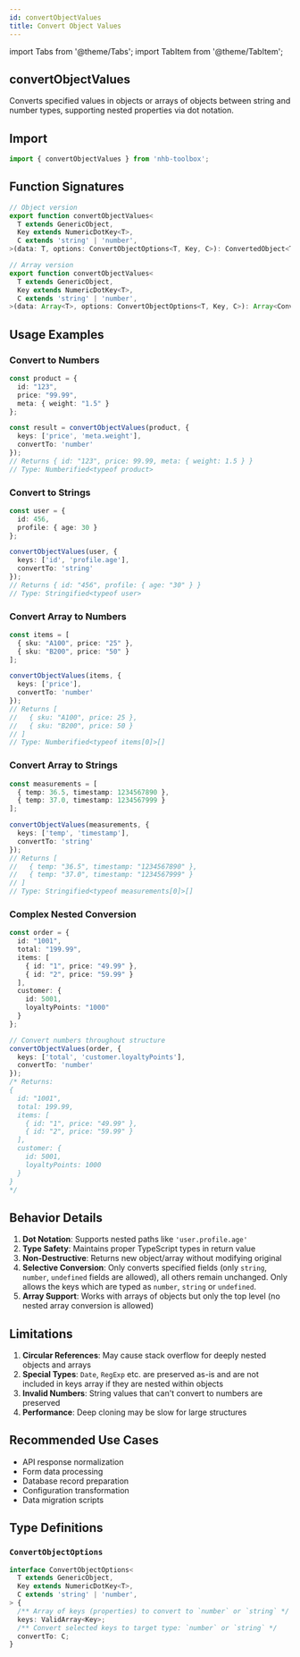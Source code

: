 ```yaml
---
id: convertObjectValues
title: Convert Object Values
---
```


import Tabs from '@theme/Tabs';
import TabItem from '@theme/TabItem';

## convertObjectValues

Converts specified values in objects or arrays of objects between string and number types, supporting nested properties via dot notation.

## Import

```typescript
import { convertObjectValues } from 'nhb-toolbox';
```

## Function Signatures

```typescript
// Object version
export function convertObjectValues<
  T extends GenericObject,
  Key extends NumericDotKey<T>,
  C extends 'string' | 'number',
>(data: T, options: ConvertObjectOptions<T, Key, C>): ConvertedObject<T, Key, C>;

// Array version
export function convertObjectValues<
  T extends GenericObject,
  Key extends NumericDotKey<T>,
  C extends 'string' | 'number',
>(data: Array<T>, options: ConvertObjectOptions<T, Key, C>): Array<ConvertedObject<T, Key, C>>;
```

## Usage Examples

<Tabs>
<TabItem value="object" label="Object Conversion" default>

### Convert to Numbers

```typescript
const product = {
  id: "123",
  price: "99.99",
  meta: { weight: "1.5" }
};

const result = convertObjectValues(product, {
  keys: ['price', 'meta.weight'],
  convertTo: 'number'
});
// Returns { id: "123", price: 99.99, meta: { weight: 1.5 } }
// Type: Numberified<typeof product>
```

### Convert to Strings

```typescript
const user = {
  id: 456,
  profile: { age: 30 }
};

convertObjectValues(user, {
  keys: ['id', 'profile.age'],
  convertTo: 'string'
});
// Returns { id: "456", profile: { age: "30" } }
// Type: Stringified<typeof user>
```

</TabItem>
<TabItem value="array" label="Array Conversion">

### Convert Array to Numbers

```typescript
const items = [
  { sku: "A100", price: "25" },
  { sku: "B200", price: "50" }
];

convertObjectValues(items, {
  keys: ['price'],
  convertTo: 'number'
});
// Returns [
//   { sku: "A100", price: 25 },
//   { sku: "B200", price: 50 }
// ]
// Type: Numberified<typeof items[0]>[]
```

### Convert Array to Strings

```typescript
const measurements = [
  { temp: 36.5, timestamp: 1234567890 },
  { temp: 37.0, timestamp: 1234567999 }
];

convertObjectValues(measurements, {
  keys: ['temp', 'timestamp'],
  convertTo: 'string'
});
// Returns [
//   { temp: "36.5", timestamp: "1234567890" },
//   { temp: "37.0", timestamp: "1234567999" }
// ]
// Type: Stringified<typeof measurements[0]>[]
```

</TabItem>
<TabItem value="nested" label="Nested Objects">

### Complex Nested Conversion

```typescript
const order = {
  id: "1001",
  total: "199.99",
  items: [
    { id: "1", price: "49.99" },
    { id: "2", price: "59.99" }
  ],
  customer: {
    id: 5001,
    loyaltyPoints: "1000"
  }
};

// Convert numbers throughout structure
convertObjectValues(order, {
  keys: ['total', 'customer.loyaltyPoints'],
  convertTo: 'number'
});
/* Returns:
{
  id: "1001",
  total: 199.99,
  items: [
    { id: "1", price: "49.99" },
    { id: "2", price: "59.99" }
  ],
  customer: {
    id: 5001,
    loyaltyPoints: 1000
  }
}
*/
```

</TabItem>
</Tabs>

## Behavior Details

1. **Dot Notation**: Supports nested paths like `'user.profile.age'`
2. **Type Safety**: Maintains proper TypeScript types in return value
3. **Non-Destructive**: Returns new object/array without modifying original
4. **Selective Conversion**: Only converts specified fields (only `string`, `number`, `undefined` fields are allowed), all others remain unchanged. Only allows the keys which are typed as `number`, `string` or `undefined`.
5. **Array Support**: Works with arrays of objects but only the top level (no nested array conversion is allowed)

## Limitations

1. **Circular References**: May cause stack overflow for deeply nested objects and arrays
2. **Special Types**: `Date`, `RegExp` etc. are preserved as-is and are not included in keys array if they are nested within objects
3. **Invalid Numbers**: String values that can't convert to numbers are preserved
4. **Performance**: Deep cloning may be slow for large structures

## Recommended Use Cases

- API response normalization
- Form data processing
- Database record preparation
- Configuration transformation
- Data migration scripts

## Type Definitions

### `ConvertObjectOptions`

```typescript
interface ConvertObjectOptions<
  T extends GenericObject,
  Key extends NumericDotKey<T>,
  C extends 'string' | 'number',
> {
  /** Array of keys (properties) to convert to `number` or `string` */
  keys: ValidArray<Key>;
  /** Convert selected keys to target type: `number` or `string` */
  convertTo: C;
}
```

